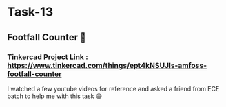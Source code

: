 # Task-13
## Footfall Counter  👣
### Tinkercad Project Link : https://www.tinkercad.com/things/ept4kNSUJls-amfoss-footfall-counter


I watched a few youtube videos for reference and asked a friend from ECE batch to help me with this task 😅

